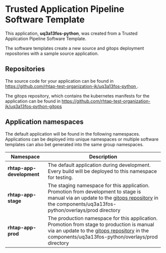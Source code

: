 # Trusted Application Pipeline Software Template

This application, **uq3a13fos-python**, was created from a Trusted Application Pipeline Software Template.

The software templates create a new source and gitops deployment repositories with a sample source application. 

## Repositories

The source code for your application can be found in [https://github.com/rhtap-test-organization-jk/uq3a13fos-python ](https://github.com/rhtap-test-organization-jk/uq3a13fos-python ).
 
The gitops repository, which contains the kubernetes manifests for the application can be found in 
[https://github.com/rhtap-test-organization-jk/uq3a13fos-python-gitops ](https://github.com/rhtap-test-organization-jk/uq3a13fos-python-gitops ) 

## Application namespaces 

The default application will be found in the following namespaces. Applications can be deployed into unique namespaces or multiple software templates can also bet generated into the same group namespaces.  

|  Namespace   |  Description   |  
| -------- | -------- |   
| **rhtap-app-development** | The default application during development. Every build will be deployed to this namespace for testing. | 
| **rhtap-app-stage** | The staging namespace for this application. Promotion from development to stage is manual via an update to the [gitops repository](https://github.com/rhtap-test-organization-jk/uq3a13fos-python-gitops ) in the components/uq3a13fos-python/overlays/prod directory |  
| **rhtap-app-prod** | The production namespace for this application. Promotion from stage to production is manual via an update to the [gitops repository](https://github.com/rhtap-test-organization-jk/uq3a13fos-python-gitops ) in the components/uq3a13fos-python/overlays/prod directory | 